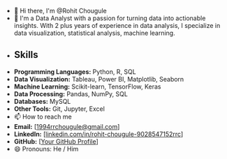- 👋 Hi there, I'm @Rohit Chougule
- 👀 I'm a Data Analyst with a passion for turning data into actionable insights. With 2 plus years of experience in data analysis, I specialize in data visualization, statistical analysis, machine learning.
- ## Skills
- **Programming Languages:** Python, R, SQL
- **Data Visualization:** Tableau, Power BI, Matplotlib, Seaborn
- **Machine Learning:** Scikit-learn, TensorFlow, Keras
- **Data Processing:** Pandas, NumPy, SQL
- **Databases:** MySQL
- **Other Tools:** Git, Jupyter, Excel
- 📫 How to reach me
- **Email:** [1994rrchougule@gmail.com]
- **LinkedIn:** [[linkedin.com/in/rohit-chougule-9028547152rrc](https://www.linkedin.com/in/rohit-chougule-9028547152rrc/)]
- **GitHub:** [[Your GitHub Profile](https://github.com/Rohit1Chougule)]
- 😄 Pronouns: He / Him


<!---
Rohit1Chougule/Rohit1Chougule is a ✨ special ✨ repository because its `README.md` (this file) appears on your GitHub profile.
You can click the Preview link to take a look at your changes.
--->
